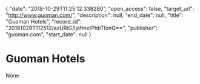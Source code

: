 {
  "date": "2018-10-29T11:25:12.338280", 
  "open_access": false, 
  "target_url": "http://www.guoman.com/", 
  "description": null, 
  "end_date": null, 
  "title": "Guoman Hotels", 
  "record_id": "20181029T112512/azURiG/IjafmxtPhbTIonQ==", 
  "publisher": "guoman.com", 
  "start_date": null
}

# Guoman Hotels

None